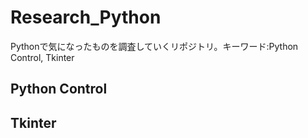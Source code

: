 # Research_Python
Pythonで気になったものを調査していくリポジトリ。キーワード:Python Control, Tkinter


## Python Control

## Tkinter
